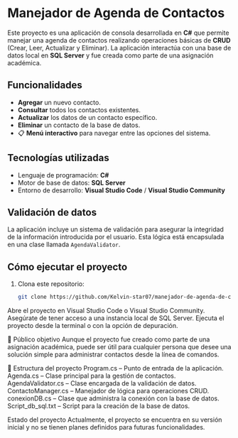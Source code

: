 # Manejador de Agenda de Contactos

Este proyecto es una aplicación de consola desarrollada en **C#** que permite manejar una agenda de contactos realizando
operaciones básicas de **CRUD** (Crear, Leer, Actualizar y Eliminar). La aplicación interactúa con una base de datos local
en **SQL Server** y fue creada como parte de una asignación académica.

## Funcionalidades

-  **Agregar** un nuevo contacto.
-  **Consultar** todos los contactos existentes.
-  **Actualizar** los datos de un contacto específico.
-  **Eliminar** un contacto de la base de datos.
- 📋 **Menú interactivo** para navegar entre las opciones del sistema.

## Tecnologías utilizadas

- Lenguaje de programación: **C#**
- Motor de base de datos: **SQL Server**
- Entorno de desarrollo: **Visual Studio Code** / **Visual Studio Community**

## Validación de datos

La aplicación incluye un sistema de validación para asegurar la integridad de la información introducida
por el usuario. Esta lógica está encapsulada en una clase llamada `AgendaValidator`.

## Cómo ejecutar el proyecto

1. Clona este repositorio:
   ```bash
   git clone https://github.com/Kelvin-star07/manejador-de-agenda-de-contactos.git
Abre el proyecto en Visual Studio Code o Visual Studio Community.
Asegúrate de tener acceso a una instancia local de SQL Server.
Ejecuta el proyecto desde la terminal o con la opción de depuración.


📌 Público objetivo
Aunque el proyecto fue creado como parte de una asignación académica, puede ser útil para cualquier persona
que desee una solución simple para administrar contactos desde la línea de comandos.

📂 Estructura del proyecto
Program.cs – Punto de entrada de la aplicación.
Agenda.cs – Clase principal para la gestión de contactos.
AgendaValidator.cs – Clase encargada de la validación de datos.
ContactoManager.cs – Manejador de lógica para operaciones CRUD.
conexionDB.cs – Clase que administra la conexión con la base de datos.
Script_db_sql.txt – Script para la creación de la base de datos.

 Estado del proyecto
Actualmente, el proyecto se encuentra en su versión inicial y no se tienen planes definidos para futuras funcionalidades.
